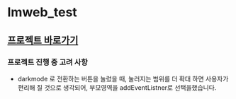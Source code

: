 # Imweb_test

## [프로젝트 바로가기](https://sangdon1029.github.io/Imweb_test/)


### 프로젝트 진행 중 고려 사항
- darkmode 로 전환하는 버튼을 눌렀을 때, 눌러지는 범위를 더 확대 하면 사용자가 편리해 질 것으로 생각되어, 부모영역을 addEventListner로 선택을했습니다.